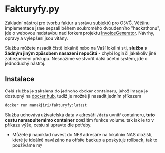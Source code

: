 # Fakturyfy.py

Základní nástroj pro tvorbu faktur a správu subjektů pro OSVČ. Většinu implementace jsme sepsali během soukromého dvoudenního "hackathonu", jde o webovou nadstavbu nad forkem projektu [InvoiceGenerator](https://github.com/by-cx/InvoiceGenerator). Návrhy, opravy a vylepšení jsou vítány.

Službu můžete nasadit čistě lokálně nebo na Vaší lokální síti, **služba s žádným jiným způsobem nasazení nepočítá** - chybí login či jakékoliv jiné zabezpečení přístupu. Nesnažíme se stvořit další účetní systém, jde o jednoduchý nástroj.


## Instalace

Celá služba je zabalena do jednoho docker containeru, jehož image je dostupný na [docker hub](https://hub.docker.com/repository/docker/manakjiri/fakturyfy), tudíž je možné ji nasadit jedním příkazem
```sh
docker run manakjiri/fakturyfy:latest
```

Služba uchovává uživatelská data v adresáři `/data` uvnitř containeru, **tuto cestu namapujte mimo container** použitím funkce volume, tak jak je to v příkazu výše, cestu si upravte dle potřeby.
- Můžete ji například navést do NFS adresáře na lokálním NAS úložišti, které je ideálně navázáno na offsite backup a poskytuje rollback, tak to používáme my


